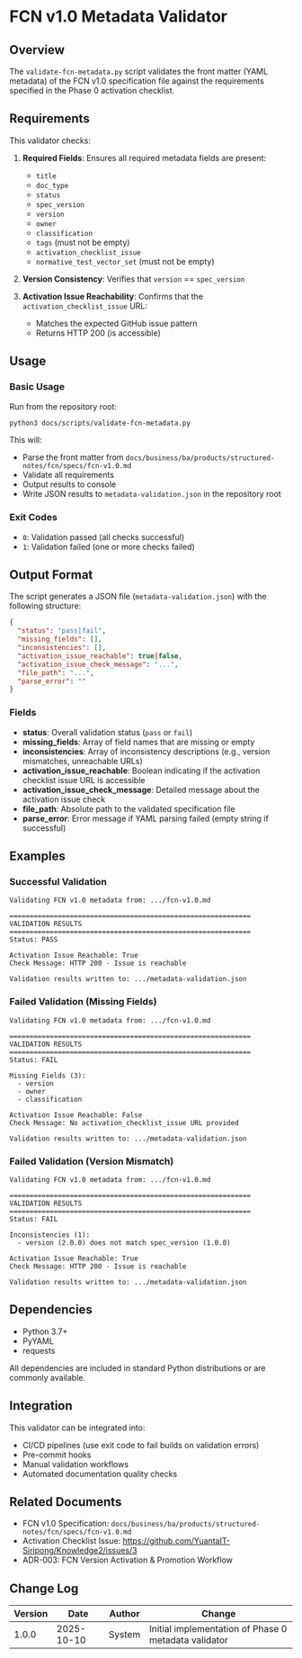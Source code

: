 # FCN v1.0 Metadata Validator

## Overview

The `validate-fcn-metadata.py` script validates the front matter (YAML metadata) of the FCN v1.0 specification file against the requirements specified in the Phase 0 activation checklist.

## Requirements

This validator checks:

1. **Required Fields**: Ensures all required metadata fields are present:
   - `title`
   - `doc_type`
   - `status`
   - `spec_version`
   - `version`
   - `owner`
   - `classification`
   - `tags` (must not be empty)
   - `activation_checklist_issue`
   - `normative_test_vector_set` (must not be empty)

2. **Version Consistency**: Verifies that `version` == `spec_version`

3. **Activation Issue Reachability**: Confirms that the `activation_checklist_issue` URL:
   - Matches the expected GitHub issue pattern
   - Returns HTTP 200 (is accessible)

## Usage

### Basic Usage

Run from the repository root:

```bash
python3 docs/scripts/validate-fcn-metadata.py
```

This will:
- Parse the front matter from `docs/business/ba/products/structured-notes/fcn/specs/fcn-v1.0.md`
- Validate all requirements
- Output results to console
- Write JSON results to `metadata-validation.json` in the repository root

### Exit Codes

- `0`: Validation passed (all checks successful)
- `1`: Validation failed (one or more checks failed)

## Output Format

The script generates a JSON file (`metadata-validation.json`) with the following structure:

```json
{
  "status": "pass|fail",
  "missing_fields": [],
  "inconsistencies": [],
  "activation_issue_reachable": true|false,
  "activation_issue_check_message": "...",
  "file_path": "...",
  "parse_error": ""
}
```

### Fields

- **status**: Overall validation status (`pass` or `fail`)
- **missing_fields**: Array of field names that are missing or empty
- **inconsistencies**: Array of inconsistency descriptions (e.g., version mismatches, unreachable URLs)
- **activation_issue_reachable**: Boolean indicating if the activation checklist issue URL is accessible
- **activation_issue_check_message**: Detailed message about the activation issue check
- **file_path**: Absolute path to the validated specification file
- **parse_error**: Error message if YAML parsing failed (empty string if successful)

## Examples

### Successful Validation

```
Validating FCN v1.0 metadata from: .../fcn-v1.0.md

============================================================
VALIDATION RESULTS
============================================================
Status: PASS

Activation Issue Reachable: True
Check Message: HTTP 200 - Issue is reachable

Validation results written to: .../metadata-validation.json
```

### Failed Validation (Missing Fields)

```
Validating FCN v1.0 metadata from: .../fcn-v1.0.md

============================================================
VALIDATION RESULTS
============================================================
Status: FAIL

Missing Fields (3):
  - version
  - owner
  - classification

Activation Issue Reachable: False
Check Message: No activation_checklist_issue URL provided

Validation results written to: .../metadata-validation.json
```

### Failed Validation (Version Mismatch)

```
Validating FCN v1.0 metadata from: .../fcn-v1.0.md

============================================================
VALIDATION RESULTS
============================================================
Status: FAIL

Inconsistencies (1):
  - version (2.0.0) does not match spec_version (1.0.0)

Activation Issue Reachable: True
Check Message: HTTP 200 - Issue is reachable

Validation results written to: .../metadata-validation.json
```

## Dependencies

- Python 3.7+
- PyYAML
- requests

All dependencies are included in standard Python distributions or are commonly available.

## Integration

This validator can be integrated into:

- CI/CD pipelines (use exit code to fail builds on validation errors)
- Pre-commit hooks
- Manual validation workflows
- Automated documentation quality checks

## Related Documents

- FCN v1.0 Specification: `docs/business/ba/products/structured-notes/fcn/specs/fcn-v1.0.md`
- Activation Checklist Issue: https://github.com/YuantaIT-Siripong/Knowledge2/issues/3
- ADR-003: FCN Version Activation & Promotion Workflow

## Change Log

| Version | Date | Author | Change |
|---------|------|--------|--------|
| 1.0.0 | 2025-10-10 | System | Initial implementation of Phase 0 metadata validator |
